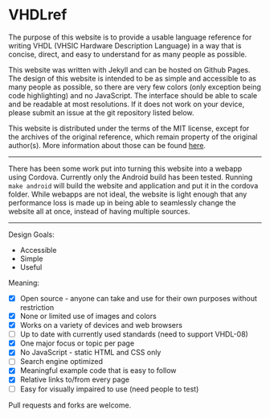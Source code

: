 # VHDLref

The purpose of this website is to provide a usable language reference for writing VHDL (VHSIC Hardware Description Language) in a way that is concise, direct, and easy to understand for as many people as possible.

This website was written with Jekyll and can be hosted on Github Pages. The design of this website is intended to be as simple and accessible to as many people as possible, so there are very few colors (only exception being code highlighting) and no JavaScript. The interface should be able to scale and be readable at most resolutions. If it does not work on your device, please submit an issue at the git repository listed below.

This website is distributed under the terms of the MIT license, except for the archives of the original reference, which remain property of the original author(s). More information about those can be found [here](history.md).

---

There has been some work put into turning this website into a webapp using Cordova. Currently only the Android build has been tested. Running `make android` will build the website and application and put it in the cordova folder. While webapps are not ideal, the website is light enough that any performance loss is made up in being able to seamlessly change the website all at once, instead of having multiple sources.

---

Design Goals:
* Accessible
* Simple
* Useful

Meaning:
- [x] Open source - anyone can take and use for their own purposes without restriction
- [x] None or limited use of images and colors
- [x] Works on a variety of devices and web browsers
- [ ] Up to date with currently used standards (need to support VHDL-08)
- [x] One major focus or topic per page
- [x] No JavaScript - static HTML and CSS only
- [ ] Search engine optimized
- [x] Meaningful example code that is easy to follow
- [x] Relative links to/from every page
- [ ] Easy for visually impaired to use (need people to test)

Pull requests and forks are welcome.
